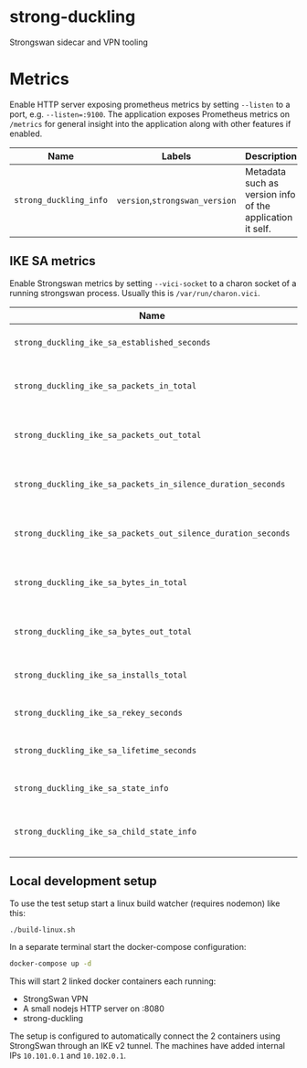 # strong-duckling

Strongswan sidecar and VPN tooling

# Metrics

Enable HTTP server exposing prometheus metrics by setting `--listen` to a port, e.g. `--listen=:9100`.
The application exposes Prometheus metrics on `/metrics` for general insight into the application along with other features if enabled.

| Name                   | Labels                         | Description                                               |
| ---------------------- | ------------------------------ | --------------------------------------------------------- |
| `strong_duckling_info` | `version`,`strongswan_version` | Metadata such as version info of the application it self. |

## IKE SA metrics

Enable Strongswan metrics by setting `--vici-socket` to a charon socket of a running strongswan process.
Usually this is `/var/run/charon.vici`.

| Name                                                          | Type      | Labels | Description                              |
| ------------------------------------------------------------- | --------- | ------ | ---------------------------------------- |
| `strong_duckling_ike_sa_established_seconds`                  | Gauge     |        | Time the SA have been established        |
| `strong_duckling_ike_sa_packets_in_total`                     | Counter   |        | Total number of received packets         |
| `strong_duckling_ike_sa_packets_out_total`                    | Counter   |        | Total number of transmitted packets      |
| `strong_duckling_ike_sa_packets_in_silence_duration_seconds`  | Histogram |        | Duration of silences between packets in  |
| `strong_duckling_ike_sa_packets_out_silence_duration_seconds` | Histogram |        | Duration of silences between packets out |
| `strong_duckling_ike_sa_bytes_in_total`                       | Counter   |        | Total number of received bytes           |
| `strong_duckling_ike_sa_bytes_out_total`                      | Counter   |        | Total number of transmitted bytes        |
| `strong_duckling_ike_sa_installs_total`                       | Counter   |        | Total number of SA installs              |
| `strong_duckling_ike_sa_rekey_seconds`                        | Histogram |        | Duration between re-keying               |
| `strong_duckling_ike_sa_lifetime_seconds`                     | Histogram |        | Duration of child SA connections         |
| `strong_duckling_ike_sa_state_info`                           | Gauge     |        | Metadata on the state of the SA          |
| `strong_duckling_ike_sa_child_state_info`                     | Gauge     |        | Metadata on the state of the child SA    |

## Local development setup
To use the test setup start a linux build watcher (requires nodemon) like this:

```bash
./build-linux.sh
```

In a separate terminal start the docker-compose configuration:

```bash
docker-compose up -d
```

This will start 2 linked docker containers each running:

* StrongSwan VPN
* A small nodejs HTTP server on :8080
* strong-duckling

The setup is configured to automatically connect the 2 containers using StrongSwan through an IKE v2 tunnel. The machines have added internal IPs `10.101.0.1` and `10.102.0.1`.
